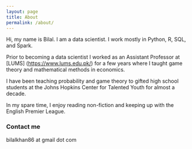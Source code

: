 ```yaml
---
layout: page
title: About
permalink: /about/
---
```


Hi, my name is Bilal. I am a data scientist. I work mostly in Python, R, SQL, and Spark.

Prior to becoming a data scientist I worked as an Assistant Professor at [LUMS] (https://www.lums.edu.pk/) for a few years where I taught game theory and mathematical methods in economics.

I have been teaching probability and game theory to gifted high school students at the Johns Hopkins Center for Talented Youth for almost a decade.

In my spare time, I enjoy reading non-fiction and keeping up with the English Premier League.

### Contact me

bilalkhan86 at gmail dot com
